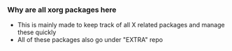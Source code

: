### Why are all xorg packages here
* This is mainly made to keep track of all X related packages and manage these quickly
* All of these packages also go under "EXTRA" repo

